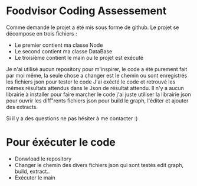 # Foodvisor Coding Assessement

Comme demandé le projet a été mis sous forme de github. Le projet se décompose en trois fichiers :
- Le premier contient ma classe Node
- Le second contient ma classe DataBase
- Le troisième contient le main ou le projet est exécuté

Je n'ai utilisé aucun repository pour m'inspirer, le code a été purement fait par moi même, la seule chose a changer est le chemin ou sont enregistrés les fichiers json pour tester le code
J'ai exécté le code et retrouvé les mêmes résultats attendus dans le Json de résultat attendu.
Il n'y a aucun librairie à installer pour faire marcher le code j'ai juste utiliser la librairie json pour ouvrir les diff"rents fichiers json pour build le graph, l'éditer et ajouter des extracts.

Si il y a des questions ne pas hésiter à me contacter :)

# Pour éxécuter le code
- Donwload le repository
- Changer le chemin des divers fichiers json qui sont testés edit graph, build, extract..
- Exécuter le main 

